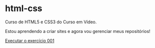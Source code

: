 # html-css
 Curso de HTML5 e CSS3 do Curso em Vídeo.

 Estou aprendendo a criar sites e agora vou gerenciar meus repositórios!

 <a href="https://camii-codes.github.io/html-css/exercicios/ex001-ola-mundo/index.html"> Executar o exercício 001</a>
